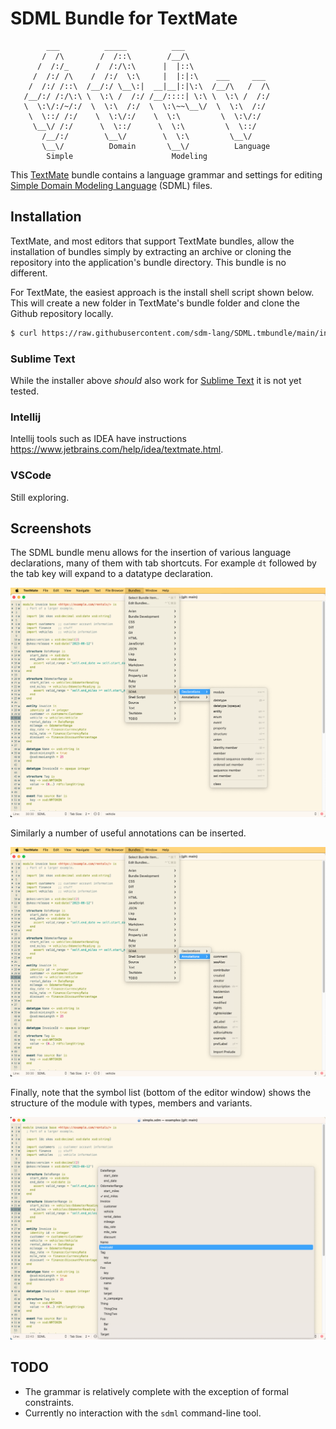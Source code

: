 # SDML Bundle for TextMate

```
        ___          _____          ___
       /  /\        /  /::\        /__/\
      /  /:/_      /  /:/\:\      |  |::\
     /  /:/ /\    /  /:/  \:\     |  |:|:\    ___     ___
    /  /:/ /::\  /__/:/ \__\:|  __|__|:|\:\  /__/\   /  /\
   /__/:/ /:/\:\ \  \:\ /  /:/ /__/::::| \:\ \  \:\ /  /:/
   \  \:\/:/~/:/  \  \:\  /:/  \  \:\~~\__\/  \  \:\  /:/
    \  \::/ /:/    \  \:\/:/    \  \:\         \  \:\/:/
     \__\/ /:/      \  \::/      \  \:\         \  \::/
       /__/:/        \__\/        \  \:\         \__\/
       \__\/          Domain       \__\/          Language
        Simple                      Modeling
```

This [TextMate](https://macromates.com/) bundle contains a language grammar and settings for editing [Simple Domain Modeling Language](sdml.io) (SDML) files. 

## Installation

TextMate, and most editors that support TextMate bundles, allow the installation of bundles simply by extracting an archive or cloning the repository into the application's bundle directory. This bundle is no different.

For TextMate, the easiest approach is the install shell script shown below. This will create a new folder in TextMate's bundle folder and clone the Github repository locally. 

```bash
$ curl https://raw.githubusercontent.com/sdm-lang/SDML.tmbundle/main/install.sh | sh
```

### Sublime Text

While the installer above *should* also work for [Sublime Text](https://www.sublimetext.com/) it is not yet tested.


### Intellij

Intellij tools such as IDEA have instructions https://www.jetbrains.com/help/idea/textmate.html. 

### VSCode

Still exploring.

## Screenshots

The SDML bundle menu allows for the insertion of various language declarations, many of them with tab shortcuts. For example `dt` followed by the tab key will expand to a datatype declaration.

![Declaration Snippets](./images/tm-declarations.png)

Similarly a number of useful annotations can be inserted.

![Annotation Snippets](./images/tm-annotations.png)

Finally, note that the symbol list (bottom of the editor window) shows the structure of the module with types, members and variants.

![Symbol List](./images/tm-list.png)

## TODO

- The grammar is relatively complete with the exception of formal constraints.
- Currently no interaction with the `sdml` command-line tool.